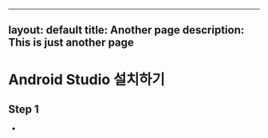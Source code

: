 
---
layout: default
title: Another page
description: This is just another page
---


# Android Studio 설치하기

## Step 1

* 

